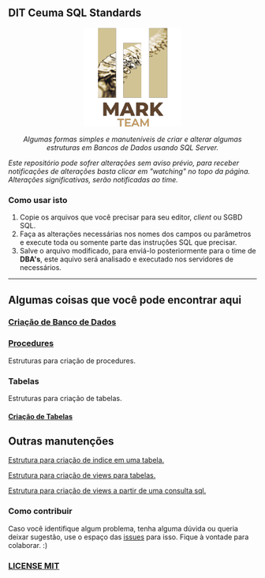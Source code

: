 ## DIT Ceuma SQL Standards

<p align="center">
    <img src="img/mark-logo.png" alt="Mark Team Logo" height="200" width="200">
    <p align="center"><i>Algumas formas simples e manuteníveis de criar e alterar algumas estruturas em Bancos de Dados usando SQL Server.</i></p>
</p>

*Este repositório pode sofrer alterações sem aviso prévio, para receber notificações de alterações basta clicar em "watching" no topo da página. Alterações significativas, serão notificadas ao time.*

### Como usar isto

1. Copie os arquivos que você precisar para seu editor, *client* ou SGBD SQL.
2. Faça as alterações necessárias nos nomes dos campos ou parâmetros e execute toda ou somente parte das instruções SQL que precisar.
3. Salve o arquivo modificado, para enviá-lo posteriormente para o time de **DBA's**, este aquivo será analisado e executado nos servidores de necessários.

------------------------------------------------------

## Algumas coisas que você pode encontrar aqui

### [Criação de Banco de Dados](database.md)

### [Procedures](procedures)

Estruturas para criação de procedures.

### Tabelas

Estruturas para criação de tabelas.

#### [Criação de Tabelas](tables/table-create-alter)

## Outras manutenções

[Estrutura para criação de indice em uma tabela.](tables/create_index_on_table.sql)

[Estrutura para criação de views para tabelas.](tables/create_views_for_table.sql)

[Estrutura para criação de views a partir de uma consulta sql.](tables/create_views_from_query.sql)

### Como contribuir

Caso você identifique algum problema, tenha alguma dúvida ou queria deixar sugestão, use o espaço das [issues](https://github.com/ditceuma-mark-team/mssql-server-standards/issues) para isso. Fique à vontade para colaborar. :)

### [LICENSE MIT](LICENSE)
